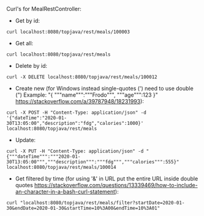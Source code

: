 Curl's for MealRestController:

- Get by id:

`curl localhost:8080/topjava/rest/meals/100003`

- Get all:

`curl localhost:8080/topjava/rest/meals`

- Delete by id:

`curl -X DELETE localhost:8080/topjava/rest/meals/100012`

- Create new 
(for Windows instead single-quotes (') need to use double (")
Example: "{ """name""":"""Frodo""", """age""":123 }"
https://stackoverflow.com/a/39787948/18231993):

`curl -X POST -H "Content-Type: application/json" -d '{"dateTime":"2020-01-30T13:05:00","description":"fdg","calories":1000}' 
localhost:8080/topjava/rest/meals`

- Update:

`curl -X PUT -H "Content-Type: application/json" -d "{"""dateTime""":"""2020-01-30T13:05:00""","""description""":"""fdg""","""calories""":555}" 
localhost:8080/topjava/rest/meals/100014`

- Get filtered by time 
(for using '&' in URL put the entire URL inside double quotes
https://stackoverflow.com/questions/13339469/how-to-include-an-character-in-a-bash-curl-statement):

`curl "localhost:8080/topjava/rest/meals/filter?startDate=2020-01-30&endDate=2020-01-30&startTime=10%3A00&endTime=10%3A01"`

